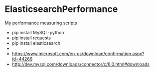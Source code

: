 # ElasticsearchPerformance
My performance measuring scripts

 - pip install MySQL-python
 - pip install requests
 - pip install elasticsearch
 - 
 - https://www.microsoft.com/en-us/download/confirmation.aspx?id=44266
 - http://dev.mysql.com/downloads/connector/c/6.0.html#downloads
